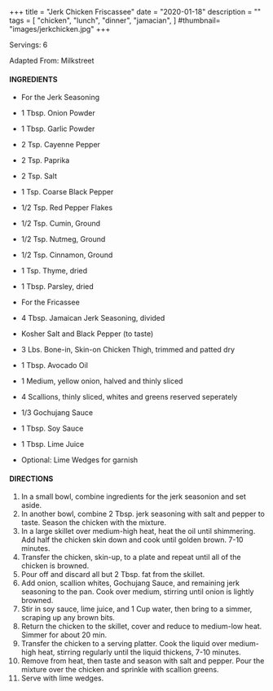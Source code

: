 +++
title = "Jerk Chicken Friscassee"
date = "2020-01-18"
description = ""
tags = [
    "chicken",
    "lunch",
    "dinner",
    "jamacian",
]
#thumbnail= "images/jerkchicken.jpg"
+++

Servings: 6 <!--more-->

Adapted From: Milkstreet

#### INGREDIENTS 

* For the Jerk Seasoning
* 1 Tbsp. Onion Powder
* 1 Tbsp. Garlic Powder
* 2 Tsp. Cayenne Pepper
* 2 Tsp. Paprika
* 2 Tsp. Salt
* 1 Tsp. Coarse Black Pepper 
* 1/2 Tsp. Red Pepper Flakes
* 1/2 Tsp. Cumin, Ground
* 1/2 Tsp. Nutmeg, Ground
* 1/2 Tsp. Cinnamon, Ground
* 1 Tsp. Thyme, dried
* 1 Tbsp. Parsley, dried

* For the Fricassee
* 4 Tbsp. Jamaican Jerk Seasoning, divided 
* Kosher Salt and Black Pepper (to taste) 
* 3 Lbs. Bone-in, Skin-on Chicken Thigh, trimmed and patted dry
* 1 Tbsp. Avocado Oil 
* 1 Medium, yellow onion, halved and thinly sliced 
* 4 Scallions, thinly sliced, whites and greens reserved seperately 
* 1/3 Gochujang Sauce
* 1 Tbsp. Soy Sauce 
* 1 Tbsp. Lime Juice 
* Optional: Lime Wedges for garnish 

#### DIRECTIONS 

1. In a small bowl, combine ingredients for the jerk seasonion and set aside.
2. In another bowl, combine 2 Tbsp. jerk seasoning with salt and pepper to taste. Season the chicken with the mixture. 
3. In a large skillet over medium-high heat, heat the oil until shimmering. Add half the chicken skin down and cook until golden brown. 7-10 minutes. 
4. Transfer the chicken, skin-up, to a plate and repeat until all of the chicken is browned. 
5. Pour off and discard all but 2 Tbsp. fat from the skillet. 
6. Add onion, scallion whites, Gochujang Sauce, and remaining jerk seasoning to the pan. Cook over medium, stirring until onion is lightly browned. 
7. Stir in soy sauce, lime juice, and 1 Cup water, then bring to a simmer, scraping up any brown bits. 
8. Return the chicken to the skillet, cover and reduce to medium-low heat. Simmer for about 20 min. 
9. Transfer the chicken to a serving platter. Cook the liquid over medium-high heat, stirring regularly until the liquid thickens, 7-10 minutes. 
10. Remove from heat, then taste and season with salt and pepper. Pour the mixture over the chicken and sprinkle with scallion greens. 
11. Serve with lime wedges. 
